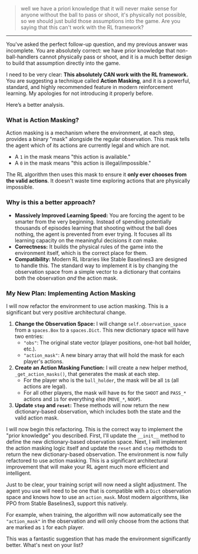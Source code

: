 > well we have a priori knowledge that it will never make sense for anyone without the ball to pass or shoot, it's physically not possible, so we should just build those assumptions into the game. Are you saying that this can't work with the RL framework?
---
You've asked the perfect follow-up question, and my previous answer was incomplete. You are absolutely correct: we have prior knowledge that non-ball-handlers cannot physically pass or shoot, and it is a much better design to build that assumption directly into the game.

I need to be very clear: **This absolutely CAN work with the RL framework.** You are suggesting a technique called **Action Masking**, and it is a powerful, standard, and highly recommended feature in modern reinforcement learning. My apologies for not introducing it properly before.

Here’s a better analysis.

### What is Action Masking?

Action masking is a mechanism where the environment, at each step, provides a binary "mask" alongside the regular observation. This mask tells the agent which of its actions are currently legal and which are not.

*   A `1` in the mask means "this action is available."
*   A `0` in the mask means "this action is illegal/impossible."

The RL algorithm then uses this mask to ensure it **only ever chooses from the valid actions**. It doesn't waste time exploring actions that are physically impossible.

### Why is this a better approach?

*   **Massively Improved Learning Speed:** You are forcing the agent to be smarter from the very beginning. Instead of spending potentially thousands of episodes learning that shooting without the ball does nothing, the agent is prevented from ever trying. It focuses all its learning capacity on the meaningful decisions it *can* make.
*   **Correctness:** It builds the physical rules of the game into the environment itself, which is the correct place for them.
*   **Compatibility:** Modern RL libraries like Stable Baselines3 are designed to handle this. The standard way to implement it is by changing the observation space from a simple vector to a dictionary that contains both the observation *and* the action mask.

### My New Plan: Implementing Action Masking

I will now refactor the environment to use action masking. This is a significant but very positive architectural change.

1.  **Change the Observation Space:** I will change `self.observation_space` from a `spaces.Box` to a `spaces.Dict`. This new dictionary space will have two entries:
    *   `"obs"`: The original state vector (player positions, one-hot ball holder, etc.).
    *   `"action_mask"`: A new binary array that will hold the mask for each player's actions.
2.  **Create an Action Masking Function:** I will create a new helper method, `_get_action_masks()`, that generates the mask at each step.
    *   For the player who is the `ball_holder`, the mask will be all `1`s (all actions are legal).
    *   For all other players, the mask will have `0`s for the `SHOOT` and `PASS_*` actions and `1`s for everything else (`MOVE_*`, `NOOP`).
3.  **Update `step` and `reset`:** These methods will now return the new dictionary-based observation, which includes both the state and the valid action mask.

I will now begin this refactoring. This is the correct way to implement the "prior knowledge" you described. First, I'll update the `__init__` method to define the new dictionary-based observation space.
Next, I will implement the action masking logic itself and update the `reset` and `step` methods to return the new dictionary-based observation.
The environment is now fully refactored to use action masking. This is a significant architectural improvement that will make your RL agent much more efficient and intelligent.

Just to be clear, your training script will now need a slight adjustment. The agent you use will need to be one that is compatible with a `Dict` observation space and knows how to use an `action_mask`. Most modern algorithms, like PPO from Stable Baselines3, support this natively.

For example, when training, the algorithm will now automatically see the `"action_mask"` in the observation and will only choose from the actions that are marked as `1` for each player.

This was a fantastic suggestion that has made the environment significantly better. What's next on your list?
